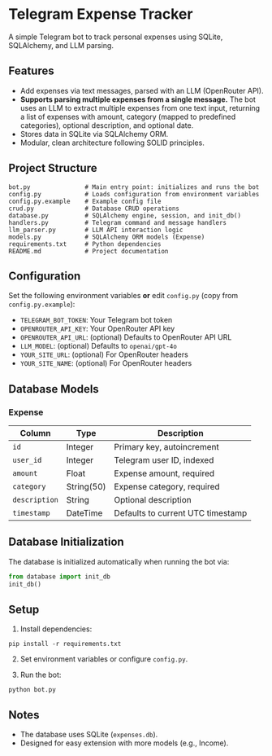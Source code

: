 # Telegram Expense Tracker

A simple Telegram bot to track personal expenses using SQLite, SQLAlchemy, and LLM parsing.

## Features

- Add expenses via text messages, parsed with an LLM (OpenRouter API).
- **Supports parsing multiple expenses from a single message.** The bot uses an LLM to extract multiple expenses from one text input, returning a list of expenses with amount, category (mapped to predefined categories), optional description, and optional date.
- Stores data in SQLite via SQLAlchemy ORM.
- Modular, clean architecture following SOLID principles.

## Project Structure

```
bot.py               # Main entry point: initializes and runs the bot
config.py            # Loads configuration from environment variables
config.py.example    # Example config file
crud.py              # Database CRUD operations
database.py          # SQLAlchemy engine, session, and init_db()
handlers.py          # Telegram command and message handlers
llm_parser.py        # LLM API interaction logic
models.py            # SQLAlchemy ORM models (Expense)
requirements.txt     # Python dependencies
README.md            # Project documentation
```

## Configuration

Set the following environment variables **or** edit `config.py` (copy from `config.py.example`):

- `TELEGRAM_BOT_TOKEN`: Your Telegram bot token
- `OPENROUTER_API_KEY`: Your OpenRouter API key
- `OPENROUTER_API_URL`: (optional) Defaults to OpenRouter API URL
- `LLM_MODEL`: (optional) Defaults to `openai/gpt-4o`
- `YOUR_SITE_URL`: (optional) For OpenRouter headers
- `YOUR_SITE_NAME`: (optional) For OpenRouter headers

## Database Models

### Expense

| Column        | Type        | Description                               |
|---------------|-------------|-------------------------------------------|
| `id`          | Integer     | Primary key, autoincrement                |
| `user_id`     | Integer     | Telegram user ID, indexed                 |
| `amount`      | Float       | Expense amount, required                  |
| `category`    | String(50)  | Expense category, required                |
| `description` | String      | Optional description                      |
| `timestamp`   | DateTime    | Defaults to current UTC timestamp         |

## Database Initialization

The database is initialized automatically when running the bot via:

```python
from database import init_db
init_db()
```

## Setup

1. Install dependencies:

```
pip install -r requirements.txt
```

2. Set environment variables or configure `config.py`.

3. Run the bot:

```
python bot.py
```

## Notes

- The database uses SQLite (`expenses.db`).
- Designed for easy extension with more models (e.g., Income).